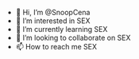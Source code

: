 - 👋 Hi, I’m @SnoopCena
- 👀 I’m interested in SEX
- 🌱 I’m currently learning SEX
- 💞️ I’m looking to collaborate on SEX
- 📫 How to reach me SEX

<!---
SnoopCena/SnoopCena is a ✨ special ✨ repository because its `README.md` (this file) appears on your GitHub profile.
You can click the Preview link to take a look at your changes.
--->
